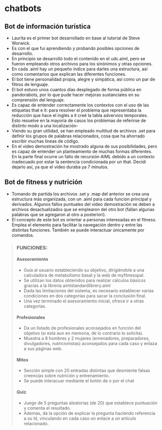 # chatbots

## Bot de información turística 
- Laurita es el primer bot desarrollado en base al tutorial de Steve Worwick. 
- Es con el que fui aprendiendo y probando posibles opciones de desarrollo.
- En principio se desarrolló todo el contenido en el udc.aiml, pero se fueron empleando otros archivos para los sinónimos y otras opciones.
- En cada .aiml hay un pequeño índice para darles una estructura, así como comentarios que explican las diferentes funciones.
- El bot tiene personalidad propia, alegre y simpática, así como un par de filtros de lenguaje.
- El bot estuvo unos cuantos días desplegado de forma pública en pandorabots, por lo que pude hacer mejoras sustanciales en su comprensión del lenguaje.
- Es capaz de entender correctamente los contextos con el uso de las etiquetas that e it: para resolver el problema que representaba la reducción que hace el inglés a it creé la tabla advervios temporales. Esto resuelve en la mayoría de casos los problemas de referirse de distinto modo a una localización-
- Viendo su gran utilidad, se han empleado multitud de archivos .set para definir los grupos de palabras relacionados, cosa que ha ahorrado escribir muchas lineas de código.
- En el video demostración he mostrado alguna de sus posibilidades, pero es capaz de entender un planteamiento de muchas formas diferentes. En la parte final ocurre un fallo de recursión AIML debido a un contexto inadecuado por estar la sentencia condicionada por un that. Decidí dejarlo así, ya que el video duraba ya 7 minutos.


## Bot de fitness y nutrición
- Tomando de partida los archivos .set y .map del anterior se crea una estructura más organizada, con un .aiml para cada función principal y derivados. Algunos fallos puntuales del video demostración se deben a archivos desactualizados que se emplearon del otro bot (fallan algunas palabras que se agregaron al otro a posteriori).
- El concepto de este bot es orientar a personas interesadas en el fitness. Emplea el elemento <reply> para facilitar la navegación dentro y entre las distintas funciones. También se puede interactuar únicamente por comandos.

> ### FUNCIONES:
>
> #### Asesoramiento
> - Guía al usuario estableciendo su objetivo, dirigiéndole a una calculadora de metabolismo basal y la web de myfitnesspal.
> - Se utilizan los datos obtenidos para realizar cálculos básicos gracias a la librería aimlstandardlibrery.aiml
> - Dada las limitaciones del sistema, es necesario establecer varias condiciones en dos categorías para sacar la conclusión final.
> - Una vez terminado el asesoramiento inicial, ofrece ir a otras categorías.
> 
> #### Profesionales
> - Da un listado de profesionales aconsejados en función del objetivo (si está aun en memoria, de lo contrario lo solicita).
> - Muestra a 8 hombres y 2 mujeres (enrenadores, preparadores, divulgadores, nutricionistas) aconsejados para cada caso y enlaza a sus páginas web.
>
> #### Mitos
> - Sección simple con 20 entradas distintas que desmiente falsas creencias sobre nutrición y entrenamiento.
> - Se puede interacuar mediante el botón de <reply> o por el chat
  >
> #### Quiz
> - Juego de 5 preguntas aleatorias (de 20) que establece puntuación y comenta el resultado.
> - Además, da la opción de explicar la pregunta haciendo referencia a su Id, vinculando en cada caso un enlace a un articulo relacionado.
